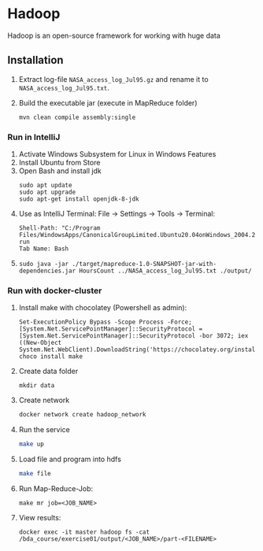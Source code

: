 # Hadoop
Hadoop is an open-source framework for working with huge data

## Installation

1. Extract log-file `NASA_access_log_Jul95.gz` and rename it to `NASA_access_log_Jul95.txt`.

1. Build the executable jar (execute in MapReduce folder)
   ```
   mvn clean compile assembly:single
   ```

### Run in IntelliJ

1. Activate Windows Subsystem for Linux in Windows Features
1. Install Ubuntu from Store
1. Open Bash and install jdk
   ```
   sudo apt update
   sudo apt upgrade
   sudo apt-get install openjdk-8-jdk
   ```
1. Use as IntelliJ Terminal: File -> Settings -> Tools -> Terminal:
   ```
   Shell-Path: "C:/Program Files/WindowsApps/CanonicalGroupLimited.Ubuntu20.04onWindows_2004.2020.424.0_x64__79rhkp1fndgsc/ubuntu2004.exe" run
   Tab Name: Bash
   ```
1.    
   ```
   sudo java -jar ./target/mapreduce-1.0-SNAPSHOT-jar-with-dependencies.jar HoursCount ../NASA_access_log_Jul95.txt ./output/
   ```

### Run with docker-cluster

1. Install make with chocolatey (Powershell as admin):
   ```
   Set-ExecutionPolicy Bypass -Scope Process -Force; [System.Net.ServicePointManager]::SecurityProtocol = [System.Net.ServicePointManager]::SecurityProtocol -bor 3072; iex ((New-Object System.Net.WebClient).DownloadString('https://chocolatey.org/install.ps1'))
   choco install make
   ```
   
1. Create data folder
   ```
   mkdir data
   ```

1. Create network
   ``` bash
   docker network create hadoop_network
   ```

1. Run the service
   ``` bash
   make up 
   ```

1. Load file and program into hdfs
   ``` bash
   make file
   ```

1. Run Map-Reduce-Job:
   ```
   make mr job=<JOB_NAME>
   ```

1. View results:
   ```
   docker exec -it master hadoop fs -cat /bda_course/exercise01/output/<JOB_NAME>/part-<FILENAME>
   ```
